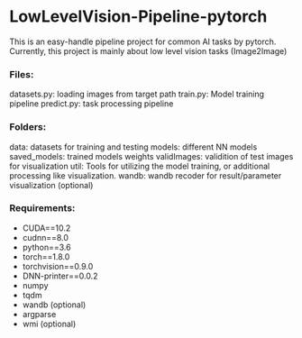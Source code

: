 # LowLevelVision-Pipeline-pytorch
This is an easy-handle pipeline project for common AI tasks by pytorch. Currently, this project is mainly about low level vision tasks (Image2Image)


### Files:
datasets.py: loading images from target path
train.py: Model training pipeline
predict.py: task processing pipeline

### Folders:
data: datasets for training and testing
models: different NN models
saved_models: trained models weights
validImages: validition of test images for visualization
util: Tools for utilizing the model training, or additional processing like visualization.
wandb: wandb recoder for result/parameter visualization (optional)


### Requirements:
+ CUDA==10.2
+ cudnn==8.0
+ python==3.6
+ torch==1.8.0
+ torchvision==0.9.0
+ DNN-printer==0.0.2
+ numpy
+ tqdm
+ wandb (optional)
+ argparse
+ wmi (optional)
